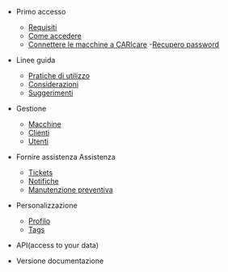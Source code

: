 - Primo accesso

  - [Requisiti](docs-it/requirement.md)
  - [Come accedere](docs-it/quickstart.md)
  - [Connettere le macchine a CARIcare](docs-it/connect-machines.md)
   -[Recupero password](docs-it/recover-password.md)
  
- Linee guida

  - [Pratiche di utilizzo](docs-it/best-practice.md)
  - [Considerazioni](docs-it/points.md)
  - [Suggerimenti](docs-it/tips-tricks.md)
  

- Gestione

  - [Macchine](docs-it/machines.md)
  - [Clienti](docs-it/customers.md)
  - [Utenti](docs-it/users.md)
 
- Fornire assistenza Assistenza

  - [Tickets](docs-it/tickets.md)
  - [Notifiche](docs-it/notifications.md)
  - [Manutenzione preventiva](docs-it/preventive-maintenance.md)
  
- Personalizzazione

  - [Profilo ](docs-it/profile.md)
  - [Tags](docs-it/tags.md)

- API(access to your data)

- Versione documentazione
